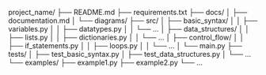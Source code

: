 project_name/
├── README.md
├── requirements.txt
├── docs/
│   ├── documentation.md
│   └── diagrams/
├── src/
│   ├── basic_syntax/
│   │   ├── variables.py
│   │   ├── datatypes.py
│   │   └── ...
│   ├── data_structures/
│   │   ├── lists.py
│   │   ├── dictionaries.py
│   │   └── ...
│   ├── control_flow/
│   │   ├── if_statements.py
│   │   ├── loops.py
│   │   └── ...
│   └── main.py
├── tests/
│   ├── test_basic_syntax.py
│   ├── test_data_structures.py
│   └── ...
└── examples/
    ├── example1.py
    ├── example2.py
    └── ...